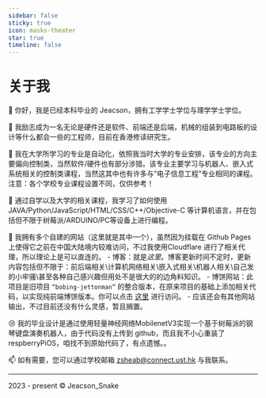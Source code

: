 ```yaml
---
sidebar: false
sticky: true
icon: masks-theater
star: true
timeline: false
---
```

# 关于我

👋 你好，我是已经本科毕业的 Jeacson，拥有工学学士学位与理学学士学位。

🌱 我励志成为一名无论是硬件还是软件、前端还是后端，机械的组装到电路板的设计等什么都会一些的工程师，目前在香港修读研究生。

🎨 我在大学所学习的专业是自动化，依照我当时大学的专业安排，该专业的方向主要偏向控制类，当然软件/硬件也有部分涉猎。该专业主要学习与机器人、嵌入式系统相关的控制类课程，当然这其中也有许多与“电子信息工程”专业相同的课程。注意：各个学校专业课程设置不同，仅供参考！

💬 通过自学以及大学的相关课程，我学习了如何使用JAVA/Python/JavaScript/HTML/CSS/C++/Objective-C 等计算机语言，并在包括但不限于树莓派/ARDUINO/PC等设备上进行编程。

🤔 我拥有多个自建的网站（这里就是其中一个），虽然因为挂载在 Github Pages 上使得它之前在中国大陆境内较难访问，不过我使用Cloudflare 进行了相关代理，所以理论上是可以直连的。
    - 博客：就是*这里*。博客更新时间不定时，更新内容包括但不限于：前后端相关\计算机网络相关\嵌入式相关\机器人相关\自己发的小牢骚\甚至各种自己感兴趣但用处不是很大的的边角料知识。
    - 博饼网站：此项目是旧项目 `“bobing-jettonman”` 的整合版本，在原来项目的基础上添加相关代码，以实现纯前端博饼版本。你可以点击 [这里](https://bobing.jeacsonsnake.com/) 进行访问。
    - 应该还会有其他网站输出，不过目前还没有什么灵感，暂且搁置。

😢 我的毕业设计是通过使用轻量神经网络MobilenetV3实现一个基于树莓派的钢琴键盘演奏机器人，由于代码没有上传到 github，而且我不小心重装了 respberryPiOS，咱找不到原始代码了，有点遗憾。。

📫 如有需要，您可以通过学校邮箱 <zsheab@connect.ust.hk> 与我联系。

---

2023 - present © Jeacson_Snake
